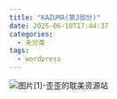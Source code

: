 ```yaml
---
title: "KAZUMA(第3部分)"
date: 2025-06-18T17:44:37
categories:
  - 未分类
tags:
  - wordpress
---
```


![图片[1]-歪歪的耽美资源站](/images/kazuma%e7%ac%ac3%e9%83%a8%e5%88%86-0.jpg)
